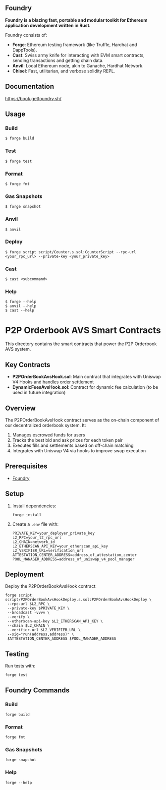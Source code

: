 ## Foundry

**Foundry is a blazing fast, portable and modular toolkit for Ethereum application development written in Rust.**

Foundry consists of:

-   **Forge**: Ethereum testing framework (like Truffle, Hardhat and DappTools).
-   **Cast**: Swiss army knife for interacting with EVM smart contracts, sending transactions and getting chain data.
-   **Anvil**: Local Ethereum node, akin to Ganache, Hardhat Network.
-   **Chisel**: Fast, utilitarian, and verbose solidity REPL.

## Documentation

https://book.getfoundry.sh/

## Usage

### Build

```shell
$ forge build
```

### Test

```shell
$ forge test
```

### Format

```shell
$ forge fmt
```

### Gas Snapshots

```shell
$ forge snapshot
```

### Anvil

```shell
$ anvil
```

### Deploy

```shell
$ forge script script/Counter.s.sol:CounterScript --rpc-url <your_rpc_url> --private-key <your_private_key>
```

### Cast

```shell
$ cast <subcommand>
```

### Help

```shell
$ forge --help
$ anvil --help
$ cast --help
```

# P2P Orderbook AVS Smart Contracts

This directory contains the smart contracts that power the P2P Orderbook AVS system.

## Key Contracts

- **P2POrderBookAvsHook.sol**: Main contract that integrates with Uniswap V4 Hooks and handles order settlement
- **DynamicFeesAvsHook.sol**: Contract for dynamic fee calculation (to be used in future integration)

## Overview

The P2POrderBookAvsHook contract serves as the on-chain component of our decentralized orderbook system. It:

1. Manages escrowed funds for users
2. Tracks the best bid and ask prices for each token pair
3. Executes fills and settlements based on off-chain matching
4. Integrates with Uniswap V4 via hooks to improve swap execution

## Prerequisites

- [Foundry](https://book.getfoundry.sh/getting-started/installation)

## Setup

1. Install dependencies:
   ```shell
   forge install
   ```

2. Create a `.env` file with:
   ```
   PRIVATE_KEY=your_deployer_private_key
   L2_RPC=your_l2_rpc_url
   L2_CHAIN=network_id
   L2_ETHERSCAN_API_KEY=your_etherscan_api_key
   L2_VERIFIER_URL=verification_url
   ATTESTATION_CENTER_ADDRESS=address_of_attestation_center
   POOL_MANAGER_ADDRESS=address_of_uniswap_v4_pool_manager
   ```

## Deployment

Deploy the P2POrderBookAvsHook contract:

```shell
forge script script/P2POrderBookAvsHookDeploy.s.sol:P2POrderBookAvsHookDeploy \
 --rpc-url $L2_RPC \
 --private-key $PRIVATE_KEY \
 --broadcast -vvvv \
 --verify \
 --etherscan-api-key $L2_ETHERSCAN_API_KEY \
 --chain $L2_CHAIN \
 --verifier-url $L2_VERIFIER_URL \
 --sig="run(address,address)" \
 $ATTESTATION_CENTER_ADDRESS $POOL_MANAGER_ADDRESS
```

## Testing

Run tests with:

```shell
forge test
```

## Foundry Commands

### Build

```shell
forge build
```

### Format

```shell
forge fmt
```

### Gas Snapshots

```shell
forge snapshot
```

### Help

```shell
forge --help
```
